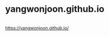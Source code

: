 # yangwonjoon.github.io
<br>
<a href="https://yangwonjoon.github.io/">https://yangwonjoon.github.io/</a><br>
